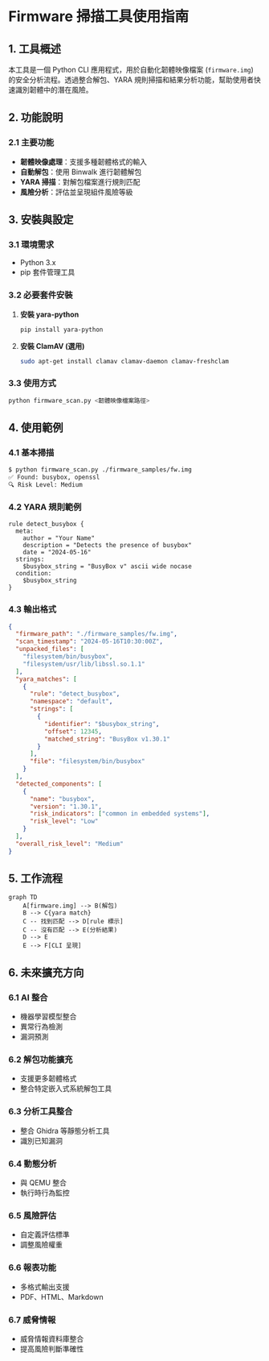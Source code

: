 # Firmware 掃描工具使用指南

## 1. 工具概述

本工具是一個 Python CLI 應用程式，用於自動化韌體映像檔案 (`firmware.img`) 的安全分析流程。透過整合解包、YARA 規則掃描和結果分析功能，幫助使用者快速識別韌體中的潛在風險。

## 2. 功能說明

### 2.1 主要功能

- **韌體映像處理**：支援多種韌體格式的輸入
- **自動解包**：使用 Binwalk 進行韌體解包
- **YARA 掃描**：對解包檔案進行規則匹配
- **風險分析**：評估並呈現組件風險等級

## 3. 安裝與設定

### 3.1 環境需求

- Python 3.x
- pip 套件管理工具

### 3.2 必要套件安裝

1. **安裝 yara-python**

   ```bash
   pip install yara-python
   ```

2. **安裝 ClamAV (選用)**
   ```bash
   sudo apt-get install clamav clamav-daemon clamav-freshclam
   ```

### 3.3 使用方式

```bash
python firmware_scan.py <韌體映像檔案路徑>
```

## 4. 使用範例

### 4.1 基本掃描

```bash
$ python firmware_scan.py ./firmware_samples/fw.img
✅ Found: busybox, openssl
🔍 Risk Level: Medium
```

### 4.2 YARA 規則範例

```yara
rule detect_busybox {
  meta:
    author = "Your Name"
    description = "Detects the presence of busybox"
    date = "2024-05-16"
  strings:
    $busybox_string = "BusyBox v" ascii wide nocase
  condition:
    $busybox_string
}
```

### 4.3 輸出格式

```json
{
  "firmware_path": "./firmware_samples/fw.img",
  "scan_timestamp": "2024-05-16T10:30:00Z",
  "unpacked_files": [
    "filesystem/bin/busybox",
    "filesystem/usr/lib/libssl.so.1.1"
  ],
  "yara_matches": [
    {
      "rule": "detect_busybox",
      "namespace": "default",
      "strings": [
        {
          "identifier": "$busybox_string",
          "offset": 12345,
          "matched_string": "BusyBox v1.30.1"
        }
      ],
      "file": "filesystem/bin/busybox"
    }
  ],
  "detected_components": [
    {
      "name": "busybox",
      "version": "1.30.1",
      "risk_indicators": ["common in embedded systems"],
      "risk_level": "Low"
    }
  ],
  "overall_risk_level": "Medium"
}
```

## 5. 工作流程

```mermaid
graph TD
    A[firmware.img] --> B(解包)
    B --> C{yara match}
    C -- 找到匹配 --> D[rule 標示]
    C -- 沒有匹配 --> E(分析結果)
    D --> E
    E --> F[CLI 呈現]
```

## 6. 未來擴充方向

### 6.1 AI 整合

- 機器學習模型整合
- 異常行為檢測
- 漏洞預測

### 6.2 解包功能擴充

- 支援更多韌體格式
- 整合特定嵌入式系統解包工具

### 6.3 分析工具整合

- 整合 Ghidra 等靜態分析工具
- 識別已知漏洞

### 6.4 動態分析

- 與 QEMU 整合
- 執行時行為監控

### 6.5 風險評估

- 自定義評估標準
- 調整風險權重

### 6.6 報表功能

- 多格式輸出支援
- PDF、HTML、Markdown

### 6.7 威脅情報

- 威脅情報資料庫整合
- 提高風險判斷準確性

